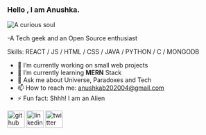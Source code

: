 ### Hello , I am Anushka.
![A curious soul](https://encrypted-tbn0.gstatic.com/images?q=tbn:ANd9GcQ61-xFhSZvySRsLQ_vY4t4hfp6nojS4HT06A&usqp=CAU)

-A Tech geek and an Open Source enthusiast

Skills: REACT / JS / HTML / CSS / JAVA / PYTHON / C / MONGODB

- 🔭 I’m currently working on small web projects 
- 🌱 I’m currently learning **MERN** Stack 
- 💬 Ask me about Universe, Paradoxes and Tech 
- 📫 How to reach me: anushkab202004@gmail.com 
- ⚡ Fun fact: Shhh! I am an Alien 

[<img src='https://cdn.jsdelivr.net/npm/simple-icons@3.0.1/icons/github.svg' alt='github' height='40'>](https://github.com/Anushka-Bhowmick)  [<img src='https://cdn.jsdelivr.net/npm/simple-icons@3.0.1/icons/linkedin.svg' alt='linkedin' height='40'>](https://www.linkedin.com/in/anushkabhowmick/)  [<img src='https://cdn.jsdelivr.net/npm/simple-icons@3.0.1/icons/twitter.svg' alt='twitter' height='40'>](https://twitter.com/@Anushkalien) 
